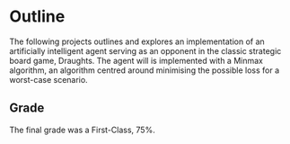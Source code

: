 # Outline

The following projects outlines and explores an implementation of an artificially intelligent agent serving as an opponent in the classic strategic board game, Draughts. The agent will is implemented with a Minmax algorithm, an algorithm centred around minimising the possible loss for a worst-case scenario.

## Grade

The final grade was a First-Class, 75%.
